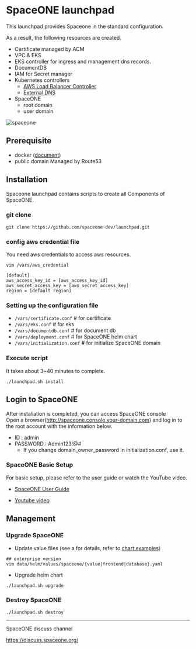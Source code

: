 # SpaceONE launchpad
This launchpad provides Spaceone in the standard configuration.

As a result, the following resources are created.
- Certificate managed by ACM
- VPC & EKS
- EKS controller for ingress and management dns records.
- DocumentDB
- IAM for Secret manager
- Kubernetes controllers
    - [AWS Load Balancer Controller](https://github.com/kubernetes-sigs/aws-load-balancer-controller)
    - [External DNS](https://github.com/kubernetes-sigs/external-dns)
- SpaceONE
    - root domain
    - user domain


![spaceone](https://user-images.githubusercontent.com/19552819/133223528-43291a11-8f47-4a51-9527-38c9f4297fee.png)

## Prerequisite
- docker ([document](https://docs.docker.com/engine/install/))
- public domain Managed by Route53

## Installation
Spaceone launchpad contains scripts to create all Components of SpaceONE.

### git clone
```
git clone https://github.com/spaceone-dev/launchpad.git
```

### config aws credential file
You need aws credentials to access aws resources.

```
vim /vars/aws_credential
```
```
[default]
aws_access_key_id = [aws_access_key_id]
aws_secret_access_key = [aws_secret_access_key]
region = [default region]
```

### Setting up the configuration file

- `/vars/certificate.conf`    # for certificate
- `/vars/eks.conf`            # for eks
- `/vars/documentdb.conf`     # for document db
- `/vars/deployment.conf`     # for SpaceONE helm chart
- `/vars/initialization.conf` # for initialize SpaceONE domain

### Execute script
It takes about 3~40 minutes to complete.
```
./launchpad.sh install
```

## Login to SpaceONE
After installation is completed, you can access SpaceONE console<br>
Open a browser(http://spaceone.console.your-domain.com) and log in to the root account with the information below.

- ID : admin
- PASSWORD : Admin123!@#
    - If you change domain_owner_password in initialization.conf, use it.

### SpaceONE Basic Setup
For basic setup, please refer to the user guide or watch the YouTube video.

- [SpaceONE User Guide](https://www.spaceone.org/docs/guides/user_guide/gettingstart/basic_setup/)

- [Youtube video](https://youtu.be/zSoEg2v_JrE)

## Management
### Upgrade SpaceONE

- Update value files (see a for details, refer to [chart examples](https://github.com/spaceone-dev/charts))
```
## enterprise version
vim data/helm/values/spaceone/{value|frontend|database}.yaml
```
- Upgrade helm chart
```
./launchpad.sh upgrade
```

### Destroy SpaceONE
```
./launchpad.sh destroy
```

<hr>

SpaceONE discuss channel

https://discuss.spaceone.org/
